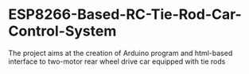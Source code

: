 # ESP8266-Based-RC-Tie-Rod-Car-Control-System
The project aims at the creation of Arduino program and html-based interface to two-motor rear wheel drive car equipped with tie rods
